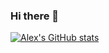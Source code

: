 ### Hi there 👋
[![Alex's GitHub stats](https://github-readme-stats.vercel.app/api?username=alex-grishchenkov)](https://github.com/alex-grishchenkov/github-readme-stats)

<!--
**alex-grishchenkov/alex-grishchenkov** is a ✨ _special_ ✨ repository because its `README.md` (this file) appears on your GitHub profile.

Here are some ideas to get you started:

- 🔭 I’m currently working on ...
- 🌱 I’m currently learning ...
- 👯 I’m looking to collaborate on ...
- 🤔 I’m looking for help with ...
- 💬 Ask me about ...
- 📫 How to reach me: ...
- 😄 Pronouns: ...
- ⚡ Fun fact: ...
-->
